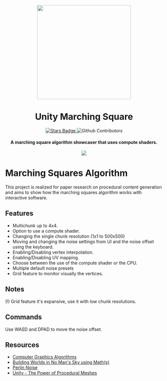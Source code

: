 <div align="center">
    <img src ="https://user-images.githubusercontent.com/55745404/126045206-d81a2880-113b-4441-a698-4ec3987108a3.png" width="300">
    <h1 align="center">Unity Marching Square</h1>
    <a href="https://github.com/Lucaffo/Marching-Squares/stargazers">
         <img src="https://img.shields.io/github/stars/Lucaffo/Marching-Squares" alt="Stars Badge"></img>
    </a>
    <img alt="Github Contributors" src="https://img.shields.io/github/contributors/Lucaffo/github-wallpapers"></img>
</div>
<div align="center">
    <h4> A marching square algorithm showcaser that uses compute shaders.</h4> 
    <img src="https://user-images.githubusercontent.com/55745404/126045929-2b865980-2072-4ea0-b8f6-4d0d9077f0c6.png"></img>
</div>


Marching Squares Algorithm
===
This project is realized for paper research on procedural content generation and aims to show how the marching squares algorithm works with interactive software.


## Features
+ Multichunk up to 4x4.
+ Option to use a compute shader.
+ Changing the single chunk resolution (1x1 to 500x500)
+ Moving and changing the noise settings from UI and the noise offset using the keyboard.
+ Enabling/Disabling vertex interpolation.
+ Enabling/Disabling UV mapping.
+ Choose between the use of the compute shader or the CPU.
+ Multiple default noise presets
+ Grid feature to monitor visually the vertices.

## Notes
(!) Grid feature it's expansive, use it with low chunk resolutions.

## Commands
Use WASD and DPAD to move the noise offset.

## Resources
- [Computer Graphics Algorithms](http://www.faqs.org/faqs/graphics/algorithms-faq/)
- [Building Worlds in No Man's Sky using Math(s)](https://www.youtube.com/watch?v=C9RyEiEzMiU&t=2578s)
- [Perlin Noise](https://en.wikipedia.org/wiki/Perlin_noise)
- [Unity - The Power of Procedural Meshes](https://www.youtube.com/watch?v=8LTDFwWMlqQ)
